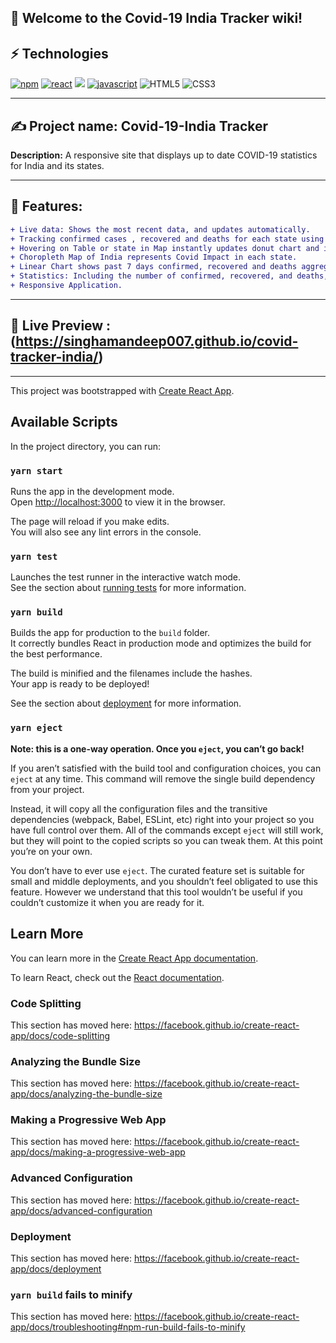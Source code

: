 ## 📃 Welcome to the Covid-19 India Tracker wiki!

## ⚡ Technologies

[![npm](https://aleen42.github.io/badges/src/npm.svg)](https://aleen42.github.io/badges/src/npm.svg)
[![react](https://aleen42.github.io/badges/src/react.svg)](https://aleen42.github.io/badges/src/react.svg)
<img src="https://res.cloudinary.com/dryiuvv1l/image/upload/v1602572150/covid-india/UI_Framework__Bootstrap_meeuhj.png"/>
[![javascript](https://aleen42.github.io/badges/src/javascript.svg)](https://aleen42.github.io/badges/src/javascript.svg)
![HTML5](https://img.shields.io/badge/-HTML5-E34F26?style=flat-square&logo=html5&logoColor=white)
![CSS3](https://img.shields.io/badge/-CSS3-1572B6?style=flat-square&logo=css3)

---

## ✍ Project name: Covid-19-India Tracker

<b>Description:</b> A responsive site that displays up to date COVID-19 statistics for India and its states.

---

## 📌 Features:

```diff
+ Live data: Shows the most recent data, and updates automatically.
+ Tracking confirmed cases , recovered and deaths for each state using API https://api.covid19india.org/data.json
+ Hovering on Table or state in Map instantly updates donut chart and info boxes representing the information of that state.
+ Choropleth Map of India represents Covid Impact in each state.
+ Linear Chart shows past 7 days confirmed, recovered and deaths aggregate using API https://api.covid19india.org/states_daily.json.
+ Statistics: Including the number of confirmed, recovered, and deaths, in addition to percents.
+ Responsive Application.
```

---

## 📱 Live Preview : (https://singhamandeep007.github.io/covid-tracker-india/)

---

This project was bootstrapped with [Create React App](https://github.com/facebook/create-react-app).

## Available Scripts

In the project directory, you can run:

### `yarn start`

Runs the app in the development mode.<br />
Open [http://localhost:3000](http://localhost:3000) to view it in the browser.

The page will reload if you make edits.<br />
You will also see any lint errors in the console.

### `yarn test`

Launches the test runner in the interactive watch mode.<br />
See the section about [running tests](https://facebook.github.io/create-react-app/docs/running-tests) for more information.

### `yarn build`

Builds the app for production to the `build` folder.<br />
It correctly bundles React in production mode and optimizes the build for the best performance.

The build is minified and the filenames include the hashes.<br />
Your app is ready to be deployed!

See the section about [deployment](https://facebook.github.io/create-react-app/docs/deployment) for more information.

### `yarn eject`

**Note: this is a one-way operation. Once you `eject`, you can’t go back!**

If you aren’t satisfied with the build tool and configuration choices, you can `eject` at any time. This command will remove the single build dependency from your project.

Instead, it will copy all the configuration files and the transitive dependencies (webpack, Babel, ESLint, etc) right into your project so you have full control over them. All of the commands except `eject` will still work, but they will point to the copied scripts so you can tweak them. At this point you’re on your own.

You don’t have to ever use `eject`. The curated feature set is suitable for small and middle deployments, and you shouldn’t feel obligated to use this feature. However we understand that this tool wouldn’t be useful if you couldn’t customize it when you are ready for it.

## Learn More

You can learn more in the [Create React App documentation](https://facebook.github.io/create-react-app/docs/getting-started).

To learn React, check out the [React documentation](https://reactjs.org/).

### Code Splitting

This section has moved here: https://facebook.github.io/create-react-app/docs/code-splitting

### Analyzing the Bundle Size

This section has moved here: https://facebook.github.io/create-react-app/docs/analyzing-the-bundle-size

### Making a Progressive Web App

This section has moved here: https://facebook.github.io/create-react-app/docs/making-a-progressive-web-app

### Advanced Configuration

This section has moved here: https://facebook.github.io/create-react-app/docs/advanced-configuration

### Deployment

This section has moved here: https://facebook.github.io/create-react-app/docs/deployment

### `yarn build` fails to minify

This section has moved here: https://facebook.github.io/create-react-app/docs/troubleshooting#npm-run-build-fails-to-minify
